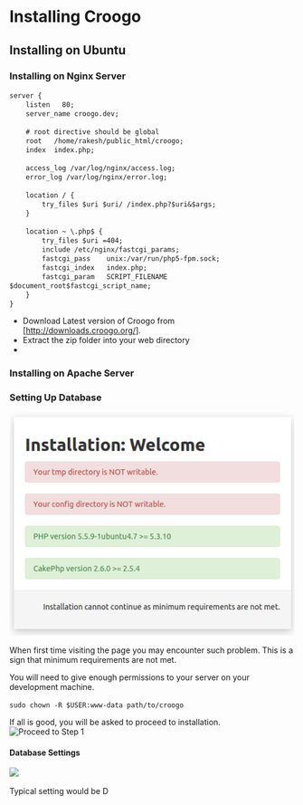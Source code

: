 # Installing Croogo

## Installing on Ubuntu

### Installing on Nginx Server

```
server {
    listen   80;
    server_name croogo.dev;

    # root directive should be global
    root   /home/rakesh/public_html/croogo;
    index  index.php;

    access_log /var/log/nginx/access.log;
    error_log /var/log/nginx/error.log;

    location / {
        try_files $uri $uri/ /index.php?$uri&$args;
    }

    location ~ \.php$ {
        try_files $uri =404;
        include /etc/nginx/fastcgi_params;
        fastcgi_pass    unix:/var/run/php5-fpm.sock;
        fastcgi_index   index.php;
        fastcgi_param   SCRIPT_FILENAME $document_root$fastcgi_script_name;
    }
}

```

- Download Latest version of Croogo from [http://downloads.croogo.org/].
- Extract the zip folder into your web directory
- 

### Installing on Apache Server

### Setting Up Database
![Croogo Minimum Requirements Error](croogo_installation_error.png)

When first time visiting the page you may encounter such problem. This is a sign that minimum requirements are not met.

You will need to give enough permissions to your server on your development machine.

```sudo chown -R $USER:www-data path/to/croogo```

If all is good, you will be asked to proceed to installation.
![Proceed to Step 1](croogo_proceed_installation.png)

#### Database Settings
![](croogo_installation_database.png)

Typical setting would be
D
